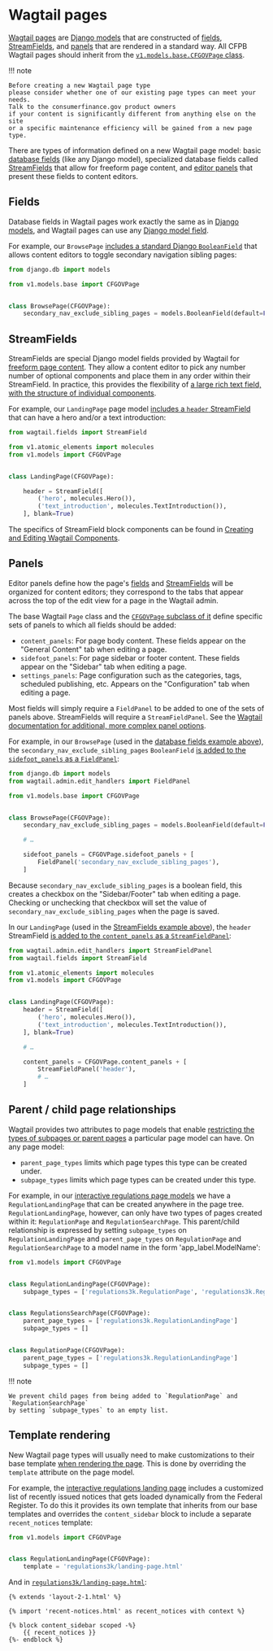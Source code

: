 # Wagtail pages

[Wagtail pages](https://docs.wagtail.org/en/stable/topics/pages.html) are
[Django models](https://docs.djangoproject.com/en/stable/topics/db/models/)
that are constructed of
[fields](#fields), [StreamFields](#streamfields), and [panels](#panels)
that are rendered in a standard way.
All CFPB Wagtail pages should inherit from the
[`v1.models.base.CFGOVPage` class](https://github.com/cfpb/consumerfinance.gov/blob/main/cfgov/v1/models/base.py).

!!! note

    Before creating a new Wagtail page type
    please consider whether one of our existing page types can meet your needs.
    Talk to the consumerfinance.gov product owners
    if your content is significantly different from anything else on the site
    or a specific maintenance efficiency will be gained from a new page type.

There are types of information defined on a new Wagtail page model:
basic [database fields](#fields) (like any Django model),
specialized database fields called [StreamFields](#streamfields) that allow for freeform page content,
and [editor panels](#panels) that present these fields to content editors.

## Fields

Database fields in Wagtail pages work exactly the same as in
[Django models](https://docs.djangoproject.com/en/stable/topics/db/models/#fields),
and Wagtail pages can use any [Django model field](https://docs.djangoproject.com/en/stable/ref/models/fields/).

For example, our `BrowsePage`
[includes a standard Django `BooleanField`](https://github.com/cfpb/consumerfinance.gov/blob/main/cfgov/v1/models/browse_page.py)
that allows content editors to toggle secondary navigation sibling pages:

```python
from django.db import models

from v1.models.base import CFGOVPage


class BrowsePage(CFGOVPage):
    secondary_nav_exclude_sibling_pages = models.BooleanField(default=False)
```

## StreamFields

StreamFields are special Django model fields provided by Wagtail for
[freeform page content](https://docs.wagtail.io/en/stable/topics/streamfield.html).
They allow a content editor to pick any number number of optional components
and place them in any order within their StreamField.
In practice, this provides the flexibility of
[a large rich text field, with the structure of individual components](https://torchbox.com/blog/rich-text-fields-and-faster-horses/).

For example, our `LandingPage` page model
[includes a `header` StreamField](https://github.com/cfpb/consumerfinance.gov/blob/main/cfgov/v1/models/landing_page.py)
that can have a hero and/or a text introduction:

```python
from wagtail.fields import StreamField

from v1.atomic_elements import molecules
from v1.models import CFGOVPage


class LandingPage(CFGOVPage):

    header = StreamField([
        ('hero', molecules.Hero()),
        ('text_introduction', molecules.TextIntroduction()),
    ], blank=True)
```

The specifics of StreamField block components can be found in
[Creating and Editing Wagtail Components](https://cfpb.github.io/consumerfinance.gov/editing-components/).

## Panels

Editor panels define how the page's [fields](#fields) and [StreamFields](#streamfields) will be organized for content editors;
they correspond to the tabs that appear across the top of the edit view for a page in the Wagtail admin.

The base Wagtail `Page` class and the [`CFGOVPage` subclass of it](https://github.com/cfpb/consumerfinance.gov/blob/main/cfgov/v1/models/base.py)
define specific sets of panels to which all fields should be added:

- `content_panels`:
  For page body content.
  These fields appear on the "General Content" tab when editing a page.
- `sidefoot_panels`:
  For page sidebar or footer content.
  These fields appear on the "Sidebar" tab when editing a page.
- `settings_panels`:
  Page configuration such as the categories, tags, scheduled publishing, etc.
  Appears on the "Configuration" tab when editing a page.

Most fields will simply require a `FieldPanel` to be added to one of the sets of panels above.
StreamFields will require a `StreamFieldPanel`.
See the [Wagtail documentation for additional, more complex panel options](https://docs.wagtail.io/en/stable/topics/pages.html#editor-panels).

For example, in our `BrowsePage` (used in the [database fields example above](#fields)),
the `secondary_nav_exclude_sibling_pages` `BooleanField`
[is added to the `sidefoot_panels` as a `FieldPanel`](https://github.com/cfpb/consumerfinance.gov/blob/main/cfgov/v1/models/browse_page.py):

```python
from django.db import models
from wagtail.admin.edit_handlers import FieldPanel

from v1.models.base import CFGOVPage


class BrowsePage(CFGOVPage):
    secondary_nav_exclude_sibling_pages = models.BooleanField(default=False)

    # …

    sidefoot_panels = CFGOVPage.sidefoot_panels + [
        FieldPanel('secondary_nav_exclude_sibling_pages'),
    ]
```

Because `secondary_nav_exclude_sibling_pages` is a boolean field,
this creates a checkbox on the "Sidebar/Footer" tab when editing a page.
Checking or unchecking that checkbox will set the value of `secondary_nav_exclude_sibling_pages` when the page is saved.

In our `LandingPage` (used in the [StreamFields example above](#streamfields)),
the `header` StreamField
[is added to the `content_panels` as a `StreamFieldPanel`](https://github.com/cfpb/consumerfinance.gov/blob/main/cfgov/v1/models/landing_page.py#L31):

```python
from wagtail.admin.edit_handlers import StreamFieldPanel
from wagtail.fields import StreamField

from v1.atomic_elements import molecules
from v1.models import CFGOVPage


class LandingPage(CFGOVPage):
    header = StreamField([
        ('hero', molecules.Hero()),
        ('text_introduction', molecules.TextIntroduction()),
    ], blank=True)

    # …

    content_panels = CFGOVPage.content_panels + [
        StreamFieldPanel('header'),
        # …
    ]
```

## Parent / child page relationships

Wagtail provides two attributes to page models that enable
[restricting the types of subpages or parent pages](https://docs.wagtail.io/en/stable/topics/pages.html#parent-page-subpage-type-rules)
a particular page model can have. On any page model:

- `parent_page_types` limits which page types this type can be created under.
- `subpage_types` limits which page types can be created under this type.

For example, in our [interactive regulations page models](https://github.com/cfpb/consumerfinance.gov/blob/main/cfgov/regulations3k/models/pages.py#L138)
we have a `RegulationLandingPage` that can be created anywhere in the page tree.
`RegulationLandingPage`, however, can only have two types of pages created within it:
`RegulationPage` and `RegulationSearchPage`.
This parent/child relationship is expressed by setting `subpage_types` on `RegulationLandingPage`
and `parent_page_types` on `RegulationPage` and `RegulationSearchPage`
to a model name in the form 'app_label.ModelName':

```python
from v1.models import CFGOVPage


class RegulationLandingPage(CFGOVPage):
    subpage_types = ['regulations3k.RegulationPage', 'regulations3k.RegulationsSearchPage']


class RegulationsSearchPage(CFGOVPage):
    parent_page_types = ['regulations3k.RegulationLandingPage']
    subpage_types = []


class RegulationPage(CFGOVPage):
    parent_page_types = ['regulations3k.RegulationLandingPage']
    subpage_types = []
```

!!! note

    We prevent child pages from being added to `RegulationPage` and `RegulationSearchPage`
    by setting `subpage_types` to an empty list.

## Template rendering

New Wagtail page types will usually need to make customizations to their base template
[when rendering the page](https://docs.wagtail.io/en/stable/topics/pages.html#template-rendering).
This is done by overriding the `template` attribute on the page model.

For example, the [interactive regulations landing page](https://github.com/cfpb/consumerfinance.gov/blob/main/cfgov/regulations3k/models/pages.py)
includes a customized list of recently issued notices that gets loaded dynamically from the Federal Register.
To do this it provides its own template that inherits from our base templates
and overrides the `content_sidebar` block to include a separate `recent_notices` template:

```python
from v1.models import CFGOVPage


class RegulationLandingPage(CFGOVPage):
    template = 'regulations3k/landing-page.html'
```

And in [`regulations3k/landing-page.html`](https://github.com/cfpb/consumerfinance.gov/blob/main/cfgov/regulations3k/jinja2/regulations3k/landing-page.html):

```jinja2
{% extends 'layout-2-1.html' %}

{% import 'recent-notices.html' as recent_notices with context %}

{% block content_sidebar scoped -%}
    {{ recent_notices }}
{%- endblock %}
```
